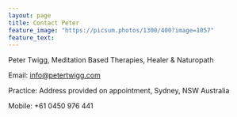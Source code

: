 ```yaml
---
layout: page
title: Contact Peter
feature_image: "https://picsum.photos/1300/400?image=1057"
feature_text:
---
```


Peter Twigg, Meditation Based Therapies, Healer & Naturopath

Email: [info@petertwigg.com](mailto:info@petertwigg.com)

Practice: Address provided on appointment, Sydney, NSW Australia

Mobile: +61 0450 976 441

	
